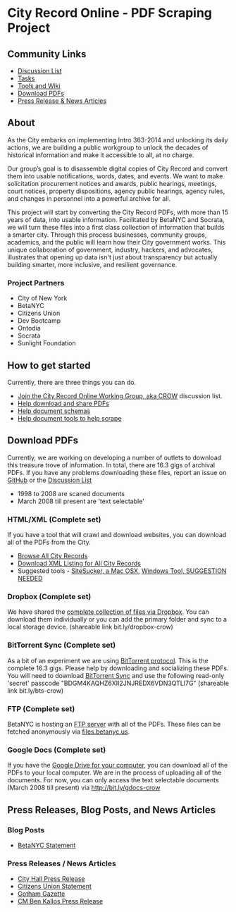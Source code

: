 # City Record Online - PDF Scraping Project


## Community Links
* [Discussion List](http://bitly.com/nyc-crow)
* [Tasks](https://github.com/CityOfNewYork/CROL-PDF/issues)
* [Tools and Wiki](https://github.com/CityOfNewYork/CROL-PDF/wiki)
* [Download PDFs](https://github.com/CityOfNewYork/CROL-PDF#download-pdfs)
* [Press Release & News Articles](https://github.com/CityOfNewYork/CROL-PDF#press-releases-blog-posts-and-news-articles)

## About
As the City embarks on implementing Intro 363-2014 and unlocking its daily actions, we are building a public workgroup to unlock the decades of historical information and make it accessible to all, at no charge. 

Our group’s goal is to disassemble digital copies of City Record and convert them into usable notifications, words, dates, and events. We want to make solicitation procurement notices and awards, public hearings, meetings, court notices, property dispositions, agency public hearings, agency rules, and changes in personnel into a powerful archive for all. 

This project will start by converting the City Record PDFs, with more than 15 years of data, into usable information. Facilitated by BetaNYC and Socrata, we will turn these files into a first class collection of information that builds a smarter city. Through this process businesses, community groups, academics, and the public will learn how their City government works. This unique collaboration of government, industry, hackers, and advocates, illustrates that opening up data isn't just about transparency but actually building smarter, more inclusive, and resilient governance.

### Project Partners
* City of New York
* BetaNYC
* Citizens Union 
* Dev Bootcamp 
* Ontodia
* Socrata
* Sunlight Foundation

## How to get started
Currently, there are three things you can do.
* [Join the City Record Online Working Group, aka CROW](http://bitly.com/nyc-crow) discussion list.
* [Help download and share PDFs](https://github.com/CityOfNewYork/CROL-PDF#download-pdfs)
* [Help document schemas](https://github.com/CityOfNewYork/CROL-PDF/wiki)
* [Help document tools to help scrape](https://github.com/CityOfNewYork/CROL-PDF/wiki/Scraping-tools)

## Download PDFs
Currently, we are working on developing a number of outlets to download this treasure trove of information. In total, there are 16.3 gigs of archival PDFs. If you have any problems downloading these files, report an issue on [GitHub](https://github.com/CityOfNewYork/CROL-PDF/issues) or the [Discussion List](https://groups.google.com/a/betanyc.us/forum/#!forum/nyc-crol.public)
* 1998 to 2008 are scaned documents
* March 2008 till present are 'text selectable'

### HTML/XML (Complete set)
If you have a tool that will crawl and download websites, you can download all of the PDFs from the City. 
* [Browse All City Records](http://www.nyc.gov/html/misc/html/cityrecord/cityrecord.html)
* [Download XML Listing for All City Records](http://www.nyc.gov/html/misc/html/cityrecord/cityrecord.xml)
* Suggested tools - [SiteSucker, a Mac OSX](http://www.sitesucker.us/home.html), [Windows Tool, SUGGESTION NEEDED]()

### Dropbox (Complete set)
We have shared the [complete collection of files via Dropbox](http://bit.ly/dropbox-crow). You can download them individually or you can add the primary folder and sync to a local storage device. (shareable link bit.ly/dropbox-crow)

### BitTorrent Sync (Complete set)
As a bit of an experiment we are using [BitTorrent protocol](http://en.wikipedia.org/wiki/BitTorrent). This is the complete 16.3 gigs. Please help by downloading and socializing these PDFs. You will need to download [BitTorrent Sync](http://www.bittorrent.com/sync/get-started) and use the following read-only 'secret' passcode "BDGM4KAQHZ6XII2JNJREDX6VDN3QTLI7G" (shareable link bit.ly/bts-crow)

### FTP (Complete set)
BetaNYC is hosting an [FTP server](http://en.wikipedia.org/wiki/File_Transfer_Protocol) with all of the PDFs. These files can be fetched anonymously via [files.betanyc.us](ftp://anonymous@files.betanyc.us:21/).

### Google Docs (Complete set)
If you have the [Google Drive for your computer](https://tools.google.com/dlpage/drive), you can download all of the PDFs to your local computer. We are in the process of uploading all of the documents. For now, you can only access the text selectable documents (March 2008 till present) via http://bit.ly/gdocs-crow 


## Press Releases, Blog Posts, and News Articles

### Blog Posts
* [BetaNYC Statement](http://blog.betanyc.org/post/94088164367/betanycs-statement-on-the-signing-of-nycs-openlaw-and)

### Press Releases / News Articles 
* [City Hall Press Release](http://www1.nyc.gov/office-of-the-mayor/news/393-14/mayor-bill-de-blasio-signs-two-transparency-bills-law-public-private-partnership-to)
* [Citizens Union Statement](http://us3.campaign-archive1.com/?u=ca0fb41d668202ba6cc542ca8&id=91fa752d3f&e=[UNIQID])
* [Gotham Gazette](http://www.gothamgazette.com/index.php/government/5211-de-blasio-embraces-civic-tech-bill-city-record-online)
* [CM Ben Kallos Press Release](http://benkallos.com/press-release/mayor-bill-de-blasio-signs-two-transparency-bills-law-announces-public-private-partner)


